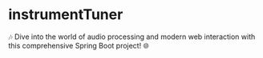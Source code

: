 # instrumentTuner
🎶 Dive into the world of audio processing and modern web interaction with this comprehensive Spring Boot project! 🌐
